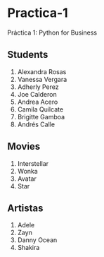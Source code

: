 # Practica-1
Práctica 1: Python for Business

## Students
1. Alexandra Rosas
2. Vanessa Vergara
3. Adherly Perez
4. Joe Calderon
5. Andrea Acero
6. Camila Quilcate
7. Brigitte Gamboa 
8. Andrés Calle

## Movies
1. Interstellar
2. Wonka
3. Avatar
4. Star

## Artistas
1. Adele
2. Zayn
3. Danny Ocean
4. Shakira
